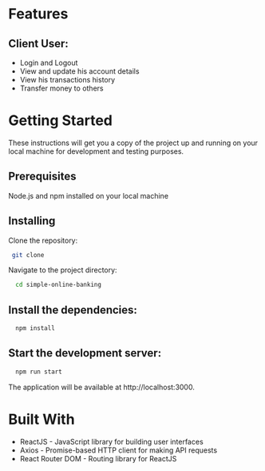 # Features

## Client User:

- Login and Logout
- View and update his account details
- View his transactions history
- Transfer money to others

# Getting Started

These instructions will get you a copy of the project up and running on your local machine for development and testing purposes.

## Prerequisites

Node.js and npm installed on your local machine

## Installing

Clone the repository:

```bash
 git clone
```

Navigate to the project directory:

```bash
  cd simple-online-banking
```

## Install the dependencies:

```bash
  npm install
```

## Start the development server:

```bash
  npm run start
```

The application will be available at http://localhost:3000.

# Built With

- ReactJS - JavaScript library for building user interfaces
- Axios - Promise-based HTTP client for making API requests
- React Router DOM - Routing library for ReactJS
